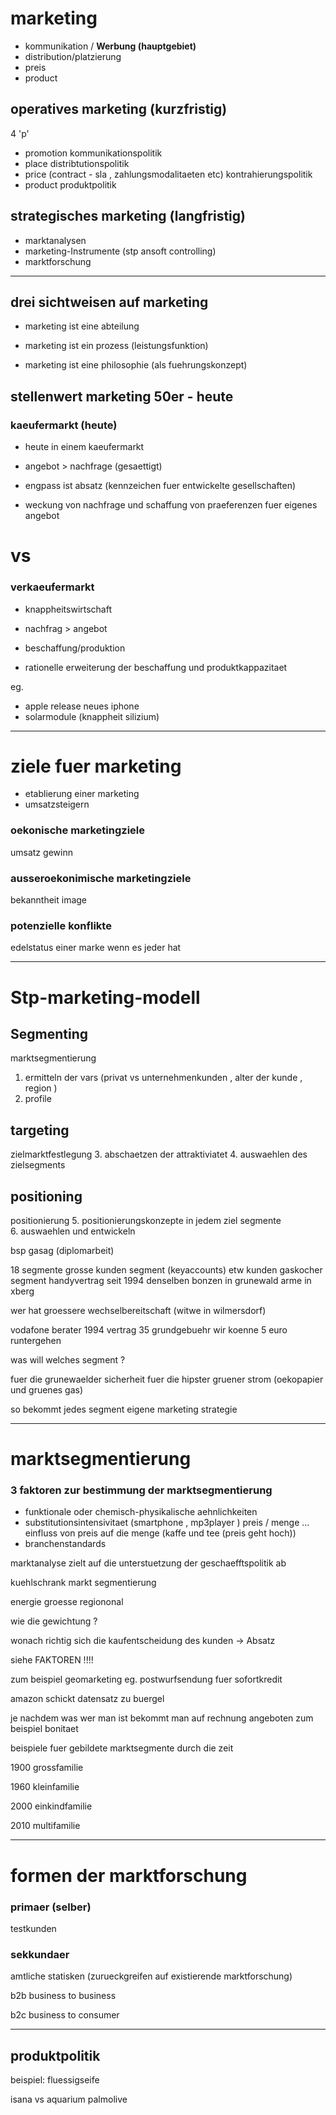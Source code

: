 # marketing

- kommunikation / **Werbung (hauptgebiet)**
- distribution/platzierung
- preis
- product

## operatives marketing (kurzfristig)
4 'p'
- promotion kommunikationspolitik
- place distribtutionspolitik
- price (contract - sla , zahlungsmodalitaeten etc) kontrahierungspolitik
- product produktpolitik


## strategisches marketing (langfristig)

- marktanalysen
- marketing-Instrumente (stp ansoft controlling)
- marktforschung

---

## drei sichtweisen auf marketing

- marketing ist eine abteilung

- marketing ist ein prozess (leistungsfunktion)

- marketing ist eine philosophie (als fuehrungskonzept)

## __stellenwert marketing 50er - heute__

### kaeufermarkt (heute)

- heute in einem kaeufermarkt

- angebot > nachfrage (gesaettigt)

- engpass ist absatz (kennzeichen fuer entwickelte gesellschaften)

- weckung von nachfrage und schaffung von praeferenzen fuer eigenes angebot


# vs

### verkaeufermarkt

- knappheitswirtschaft

- nachfrag > angebot

- beschaffung/produktion

- rationelle erweiterung der beschaffung und produktkappazitaet

eg.
- apple release neues iphone
- solarmodule (knappheit silizium)


---

# ziele fuer marketing

- etablierung einer marketing
- umsatzsteigern


### oekonische marketingziele

 umsatz gewinn

### ausseroekonimische marketingziele

bekanntheit
image

### potenzielle konflikte
edelstatus einer marke wenn es jeder hat

---

# Stp-marketing-modell

## Segmenting
marktsegmentierung
1. ermitteln der vars (privat vs unternehmenkunden , alter der kunde , region )
2. profile

## targeting
zielmarktfestlegung
3. abschaetzen der attraktiviatet
4. auswaehlen des zielsegments

## positioning
positionierung
5. positionierungskonzepte in jedem ziel segmente  
6. auswaehlen und entwickeln


bsp gasag (diplomarbeit)

18 segmente
grosse kunden segment (keyaccounts)
etw kunden
gaskocher
segment handyvertrag seit 1994 denselben
bonzen in grunewald
arme in xberg


wer hat groessere wechselbereitschaft (witwe in wilmersdorf)


vodafone berater
1994 vertrag
35 grundgebuehr
wir koenne 5 euro runtergehen

was will welches segment ?

fuer die grunewaelder sicherheit
fuer die hipster gruener strom (oekopapier und gruenes gas)

so bekommt jedes segment eigene marketing strategie

---

# marktsegmentierung

### 3 faktoren zur bestimmung der marktsegmentierung

- funktionale oder chemisch-physikalische aehnlichkeiten
- substitutionsintensivitaet (smartphone , mp3player )
preis / menge ... einfluss von preis auf die menge (kaffe und tee (preis geht hoch))
- branchenstandards


marktanalyse zielt auf die unterstuetzung der geschaefftspolitik ab


kuehlschrank markt segmentierung

energie
groesse
regiononal

wie die gewichtung  ?

wonach richtig sich die kaufentscheidung des kunden -> Absatz

siehe FAKTOREN !!!!


zum beispiel geomarketing
eg. postwurfsendung fuer sofortkredit

amazon schickt datensatz zu buergel

je nachdem was wer man ist bekommt man auf rechnung angeboten zum beispiel
bonitaet


beispiele fuer gebildete marktsegmente durch die zeit


1900 grossfamilie

1960 kleinfamilie

2000 einkindfamilie

2010 multifamilie  



---


# formen der marktforschung

### primaer (selber)
testkunden

### sekkundaer

amtliche statisken (zurueckgreifen auf existierende marktforschung)

b2b business to business

b2c business to consumer


---

## produktpolitik

beispiel:
fluessigseife

isana vs aquarium palmolive
